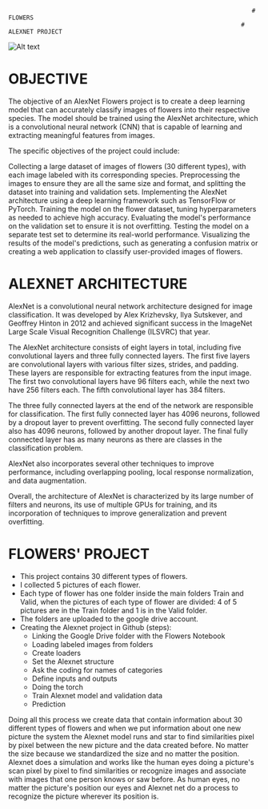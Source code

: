                                                                         # FLOWERS
                                                                     # ALEXNET PROJECT
                                                                 
![Alt text](https://www.imagewoof.com/wp-content/uploads/2020/09/summer-flowers-1590678054.jpg)

# OBJECTIVE

The objective of an AlexNet Flowers project is to create a deep learning model that can accurately classify images of flowers into their respective species. The model should be trained using the AlexNet architecture, which is a convolutional neural network (CNN) that is capable of learning and extracting meaningful features from images.

The specific objectives of the project could include:

Collecting a large dataset of images of flowers (30 different types), with each image labeled with its corresponding species.
Preprocessing the images to ensure they are all the same size and format, and splitting the dataset into training and validation sets.
Implementing the AlexNet architecture using a deep learning framework such as TensorFlow or PyTorch.
Training the model on the flower dataset, tuning hyperparameters as needed to achieve high accuracy.
Evaluating the model's performance on the validation set to ensure it is not overfitting.
Testing the model on a separate test set to determine its real-world performance.
Visualizing the results of the model's predictions, such as generating a confusion matrix or creating a web application to classify user-provided images of flowers.

# ALEXNET ARCHITECTURE
AlexNet is a convolutional neural network architecture designed for image classification. It was developed by Alex Krizhevsky, Ilya Sutskever, and Geoffrey Hinton in 2012 and achieved significant success in the ImageNet Large Scale Visual Recognition Challenge (ILSVRC) that year.

The AlexNet architecture consists of eight layers in total, including five convolutional layers and three fully connected layers. The first five layers are convolutional layers with various filter sizes, strides, and padding. These layers are responsible for extracting features from the input image. The first two convolutional layers have 96 filters each, while the next two have 256 filters each. The fifth convolutional layer has 384 filters.

The three fully connected layers at the end of the network are responsible for classification. The first fully connected layer has 4096 neurons, followed by a dropout layer to prevent overfitting. The second fully connected layer also has 4096 neurons, followed by another dropout layer. The final fully connected layer has as many neurons as there are classes in the classification problem.

AlexNet also incorporates several other techniques to improve performance, including overlapping pooling, local response normalization, and data augmentation.

Overall, the architecture of AlexNet is characterized by its large number of filters and neurons, its use of multiple GPUs for training, and its incorporation of techniques to improve generalization and prevent overfitting.

# FLOWERS' PROJECT
- This project contains 30 different types of flowers.
- I collected 5 pictures of each flower.
- Each type of flower has one folder inside the main folders Train and Valid, when the pictures of each type of flower are divided: 4 of 5 pictures are in the Train folder and 1 is in the Valid folder. 
- The folders are uploaded to the google drive account.
- Creating the Alexnet project in Github (steps):
    - Linking the Google Drive folder with the Flowers Notebook    
    - Loading labeled images from folders
    - Create loaders
    - Set the Alexnet structure
    - Ask the coding for names of categories
    - Define inputs and outputs
    - Doing the torch
    - Train Alexnet model and validation data
    - Prediction 

Doing all this process we create data that contain information about 30 different types of flowers and when we put information about one new picture the system the Alexnet model runs and star to find similarities pixel by pixel between the new picture and the data created before. No matter the size because we standardized the size and no matter the position.
Alexnet does a simulation and works like the human eyes doing a picture's scan pixel by pixel to find similarities or recognize images and associate with images that one person knows or saw before. As human eyes, no matter the picture's position our eyes and Alexnet net do a process to recognize the picture wherever its position is.

